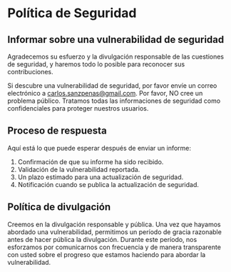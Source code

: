 # Política de Seguridad

## Informar sobre una vulnerabilidad de seguridad

Agradecemos su esfuerzo y la divulgación responsable de las cuestiones de seguridad, y haremos todo lo posible para reconocer sus contribuciones.

Si descubre una vulnerabilidad de seguridad, por favor envíe un correo electrónico a [carlos.sanzpenas@gmail.com](mailto:carlos.sanzpenas@gmail.com). Por favor, NO cree un problema público. Tratamos todas las informaciones de seguridad como confidenciales para proteger nuestros usuarios.

## Proceso de respuesta

Aquí está lo que puede esperar después de enviar un informe:

1. Confirmación de que su informe ha sido recibido.
2. Validación de la vulnerabilidad reportada.
3. Un plazo estimado para una actualización de seguridad.
4. Notificación cuando se publica la actualización de seguridad.

## Política de divulgación

Creemos en la divulgación responsable y pública. Una vez que hayamos abordado una vulnerabilidad, permitimos un período de gracia razonable antes de hacer pública la divulgación. Durante este período, nos esforzamos por comunicarnos con frecuencia y de manera transparente con usted sobre el progreso que estamos haciendo para abordar la vulnerabilidad.
